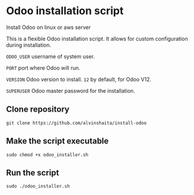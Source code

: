 # Odoo installation script
Install Odoo on linux or aws server

This is a flexible Odoo installation script. It allows for custom configuration during installation.

`ODOO_USER` username of system user.

`PORT` port where Odoo will run.

`VERSION` Odoo version to install. `12` by default, for Odoo V12.

`SUPERUSER` Odoo master password for the installation.

## Clone repository
``git clone https://github.com/alvinshaita/install-odoo``

## Make the script executable
``sudo chmod +x odoo_installer.sh``

## Run the script
``sudo ./odoo_installer.sh``


